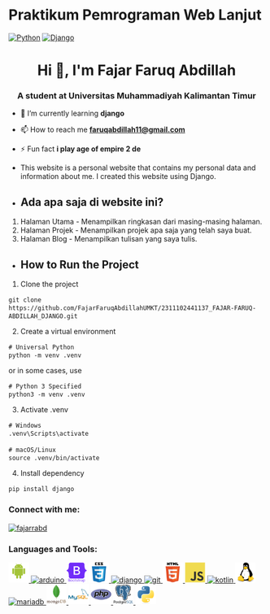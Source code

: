 # Praktikum Pemrograman Web Lanjut

[![Python](https://img.shields.io/badge/Python-3776AB?logo=python&logoColor=fff)](#)
[![Django](https://img.shields.io/badge/Django-%23092E20.svg?logo=django&logoColor=white)](#)


<h1 align="center">Hi 👋, I'm Fajar Faruq Abdillah</h1>
<h3 align="center">A student at Universitas Muhammadiyah Kalimantan Timur</h3>

- 🌱 I’m currently learning **django**

- 📫 How to reach me **faruqabdillah11@gmail.com**

- ⚡ Fun fact **i play age of empire 2 de**

- This website is a personal website that contains my personal data and information about me. 
I created this website using Django.
- ## Ada apa saja di website ini?

1. Halaman Utama - Menampilkan ringkasan dari masing-masing halaman.
2. Halaman Projek - Menampilkan projek apa saja yang telah saya buat.
3. Halaman Blog - Menampilkan tulisan yang saya tulis.
- ## How to Run the Project

1. Clone the project

```shell
git clone https://github.com/FajarFaruqAbdillahUMKT/2311102441137_FAJAR-FARUQ-ABDILLAH_DJANGO.git
```

2. Create a virtual environment

```shell
# Universal Python
python -m venv .venv
```

or in some cases, use

```shell
# Python 3 Specified
python3 -m venv .venv
```

3. Activate .venv

```shell
# Windows
.venv\Scripts\activate

# macOS/Linux
source .venv/bin/activate
```

4. Install dependency

```shell
pip install django
```

<h3 align="left">Connect with me:</h3>
<p align="left">
<a href="https://instagram.com/fajarrabd" target="blank"><img align="center" src="https://raw.githubusercontent.com/rahuldkjain/github-profile-readme-generator/master/src/images/icons/Social/instagram.svg" alt="fajarrabd" height="30" width="40" /></a>
</p>

<h3 align="left">Languages and Tools:</h3>
<p align="left"> 
<a href="https://developer.android.com"
target="_blank" rel="noreferrer"> 
<img src="https://raw.githubusercontent.com/devicons/devicon/master/icons/android/android-original-wordmark.svg"
alt="android" width="40" height="40"/> </a> <a href="https://www.arduino.cc/" target="_blank" rel="noreferrer">
<img src="https://cdn.worldvectorlogo.com/logos/arduino-1.svg" alt="arduino" width="40" height="40"/>
</a> <a href="https://getbootstrap.com" target="_blank" rel="noreferrer">
<img src="https://raw.githubusercontent.com/devicons/devicon/master/icons/bootstrap/bootstrap-plain-wordmark.svg"
alt="bootstrap" width="40" height="40"/></a> 
<a href="https://www.w3schools.com/css/" target="_blank" rel="noreferrer"> 
<img src="https://raw.githubusercontent.com/devicons/devicon/master/icons/css3/css3-original-wordmark.svg" alt="css3" width="40" height="40"/> </a> 
<a href="https://www.djangoproject.com/" target="_blank" rel="noreferrer"> 
<img src="https://cdn.worldvectorlogo.com/logos/django.svg" alt="django" width="40" height="40"/> </a> 
<a href="https://git-scm.com/" target="_blank" rel="noreferrer"> 
<img src="https://www.vectorlogo.zone/logos/git-scm/git-scm-icon.svg" alt="git" width="40" height="40"/> </a> 
<a href="https://www.w3.org/html/" target="_blank" rel="noreferrer"> 
<img src="https://raw.githubusercontent.com/devicons/devicon/master/icons/html5/html5-original-wordmark.svg" alt="html5" width="40" height="40"/> </a> 
<a href="https://developer.mozilla.org/en-US/docs/Web/JavaScript" target="_blank" rel="noreferrer"> 
<img src="https://raw.githubusercontent.com/devicons/devicon/master/icons/javascript/javascript-original.svg" 
alt="javascript" width="40" height="40"/> </a> 
<a href="https://kotlinlang.org" target="_blank" rel="noreferrer"> <img src="https://www.vectorlogo.zone/logos/kotlinlang/kotlinlang-icon.svg" 
alt="kotlin" width="40" height="40"/> </a> <a href="https://www.linux.org/" target="_blank" rel="noreferrer"> 
<img src="https://raw.githubusercontent.com/devicons/devicon/master/icons/linux/linux-original.svg" alt="linux" width="40" height="40"/> </a> 
<a href="https://mariadb.org/" target="_blank" rel="noreferrer"> 
<img src="https://www.vectorlogo.zone/logos/mariadb/mariadb-icon.svg" alt="mariadb" width="40" height="40"/> </a> 
<a href="https://www.mongodb.com/" target="_blank" rel="noreferrer"> <img src="https://raw.githubusercontent.com/devicons/devicon/master/icons/mongodb/mongodb-original-wordmark.svg" alt="mongodb" width="40" height="40"/> </a> <a href="https://www.mysql.com/" target="_blank" rel="noreferrer"> <img src="https://raw.githubusercontent.com/devicons/devicon/master/icons/mysql/mysql-original-wordmark.svg" alt="mysql" width="40" height="40"/> </a> <a href="https://www.php.net" target="_blank" rel="noreferrer"> <img src="https://raw.githubusercontent.com/devicons/devicon/master/icons/php/php-original.svg" alt="php" width="40" height="40"/> </a> <a href="https://www.postgresql.org" target="_blank" rel="noreferrer"> <img src="https://raw.githubusercontent.com/devicons/devicon/master/icons/postgresql/postgresql-original-wordmark.svg" alt="postgresql" width="40" height="40"/> </a> <a href="https://www.python.org" target="_blank" rel="noreferrer"> <img src="https://raw.githubusercontent.com/devicons/devicon/master/icons/python/python-original.svg" alt="python" width="40" height="40"/> </a> </p>